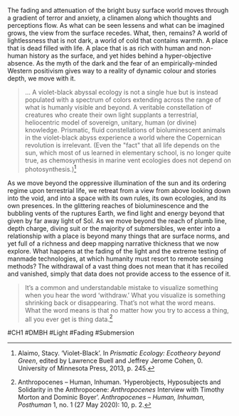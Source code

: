 The fading and attenuation of the bright busy surface world moves through a gradient of terror and anxiety, a clinamen along which thoughts and perceptions flow. As what can be seen lessens and what can be imagined grows, the view from the surface recedes. What, then, remains? A world of lightlessness that is not dark, a world of cold that contains warmth. A place that is dead filled with life. A place that is as rich with human and non-human history as the surface, and yet hides behind a hyper-objective absence. As the myth of the dark and the fear of an empirically-minded Western positivism gives way to a reality of dynamic colour and stories depth, we move with it.

>... A violet-black abyssal ecology is not a single hue but is instead pop­ulated with a spectrum of colors extending across the range of what is humanly visible and beyond. A veritable constellation of creatures who create their own light supplants a terrestrial, heliocentric model of sover­eign, unitary, human (or divine) knowledge. Prismatic, fluid constellations of bioluminescent animals in the violet-black abyss experience a world where the Copernican revolution is irrelevant. (Even the "fact" that all life depends on the sun, which most of us learned in elementary school, is no longer quite true, as chemosynthesis in marine vent ecologies does not depend on photosynthesis.)[^1]

As we move beyond the oppressive illumination of the sun and its ordering regime upon terrestrial life, we retreat from a view from above looking down into the void, and into a space with its own rules, its own ecologies, and its own presences. In the glittering reaches of bioluminescence and the bubbling vents of the ruptures Earth, we find light and energy beyond that given by far away light of Sol. As we move beyond the reach of plumb line, depth charge, diving suit or the majority of submersibles, we enter into a relationship with a place is beyond many things that are surface norms, and yet full of a richness and deep mapping narrative thickness that we now explore. What happens at the fading of the light and the extreme testing of manmade technologies, at which humanity must resort to remote sensing methods? The withdrawal of a vast thing does not mean that it has recoiled and vanished, simply that data does not provide access to the essence of it.

>It’s a common and understandable mistake to visualize something when you hear the word ‘withdraw.’ What you visualize is something shrinking back or disappearing. That’s not what the word means. What the word means is that no matter how you try to access a thing, all you ever get is thing data.[^2]

[^1]: Alaimo, Stacy. ‘Violet-Black’. In _Prismatic Ecology: Ecotheory beyond Green_, edited by Lawrence Buell and Jeffrey Jerome Cohen, 0. University of Minnesota Press, 2013, p. 245.
[^2]: Anthropocenes – Human, Inhuman. ‘Hyperobjects, Hyposubjects and Solidarity in the Anthropocene: _Anthropocenes_ Interview with Timothy Morton and Dominic Boyer’. _Anthropocenes – Human, Inhuman, Posthuman_ 1, no. 1 (27 May 2020): 10, p. 2.

#CH1 #DMBH #Light #Fading #Submersion